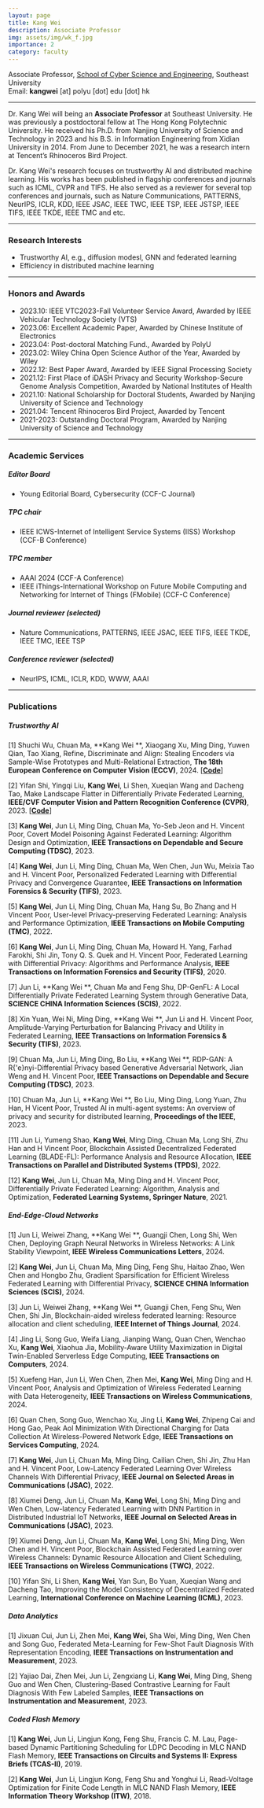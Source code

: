 ```yaml
---
layout: page
title: Kang Wei
description: Associate Professor
img: assets/img/wk_f.jpg
importance: 2
category: faculty
---
```


Associate Professor, [School of Cyber Science and Engineering](https://cyber.seu.edu.cn/), Southeast University<br>
Email: **kangwei** [at] polyu [dot] edu [dot] hk<br>

---

Dr. Kang Wei will being an **Associate Professor** at Southeast University. He was previously a postdoctoral fellow at The Hong Kong Polytechnic University. He received his Ph.D. from Nanjing University of Science and Technology in 2023 and his B.S. in Information Engineering from Xidian University in 2014. From June to December 2021, he was a research intern at Tencent’s Rhinoceros Bird Project.

Dr. Kang Wei's research focuses on trustworthy AI and distributed machine learning. 
His works has been published in flagship conferences and journals such as ICML, CVPR and TIFS. He also served as a reviewer for several top conferences and journals, such as Nature Communications, PATTERNS, NeurIPS, ICLR, KDD, IEEE JSAC, IEEE TWC, IEEE TSP, IEEE JSTSP, IEEE TIFS, IEEE TKDE, IEEE TMC and etc.

---

### Research Interests 

- Trustworthy AI, e.g., diffusion modesl, GNN and federated learning
- Efficiency in distributed machine learning

---

### Honors and Awards

- 2023.10: IEEE VTC2023-Fall Volunteer Service Award, Awarded by IEEE Vehicular Technology Society (VTS)
- 2023.06: Excellent Academic Paper, Awarded by Chinese Institute of Electronics 
- 2023.04: Post-doctoral Matching Fund., Awarded by PolyU
- 2023.02: Wiley China Open Science Author of the Year, Awarded by Wiley
- 2022.12: Best Paper Award, Awarded by IEEE Signal Processing Society
- 2021.12: First Place of iDASH Privacy and Security Workshop-Secure Genome Analysis Competition, Awarded by National Institutes of Health
- 2021.10: National Scholarship for Doctoral Students, Awarded by Nanjing University of Science and Technology
- 2021.04: Tencent Rhinoceros Bird Project, Awarded by Tencent
- 2021-2023: Outstanding Doctoral Program, Awarded by Nanjing University of Science and Technology

---

### Academic Services

##### Editor Board
- Young Editorial Board, Cybersecurity (CCF-C Journal)

##### TPC chair
- IEEE ICWS-Internet of Intelligent Service Systems (IISS) Workshop (CCF-B Conference)

##### TPC member
- AAAI 2024 (CCF-A Conference)
- IEEE iThings-International Workshop on Future Mobile Computing and Networking for Internet of Things (FMobile) (CCF-C Conference)

##### Journal reviewer (selected)
- Nature Communications, PATTERNS, IEEE JSAC, IEEE TIFS, IEEE TKDE, IEEE TMC, IEEE TSP

##### Conference reviewer (selected)
- NeurIPS, ICML, ICLR, KDD, WWW, AAAI

---

### Publications

##### **Trustworthy AI**

[1] Shuchi Wu, Chuan Ma, **Kang Wei **, Xiaogang Xu, Ming Ding, Yuwen Qian, Tao Xiang, Refine, Discriminate and Align: Stealing Encoders via Sample-Wise Prototypes and Multi-Relational Extraction, **The 18th European Conference on Computer Vision (ECCV)**, 2024. [[**Code**](https://github.com/ShuchiWu/RDA)]

[2] Yifan Shi, Yingqi Liu, **Kang Wei**, Li Shen, Xueqian Wang and Dacheng Tao, Make Landscape Flatter in Differentially Private Federated Learning, **IEEE/CVF Computer Vision and Pattern Recognition Conference (CVPR)**, 2023. [[**Code**](https://github.com/YMJS-Irfan/DP-FedSAM)]

[3] **Kang Wei**, Jun Li, Ming Ding, Chuan Ma, Yo-Seb Jeon and H. Vincent Poor, Covert Model Poisoning Against Federated Learning: Algorithm Design and Optimization, **IEEE Transactions on Dependable and Secure Computing (TDSC)**, 2023.

[4] **Kang Wei**, Jun Li, Ming Ding, Chuan Ma, Wen Chen, Jun Wu, Meixia Tao and H. Vincent Poor, Personalized Federated Learning with Differential Privacy and Convergence Guarantee, **IEEE Transactions on Information Forensics & Security (TIFS)**, 2023.

[5] **Kang Wei**, Jun Li, Ming Ding, Chuan Ma, Hang Su, Bo Zhang and H Vincent Poor, User-level Privacy-preserving Federated Learning: Analysis and Performance Optimization, **IEEE Transactions on Mobile Computing (TMC)**, 2022.

[6] **Kang Wei**, Jun Li, Ming Ding, Chuan Ma, Howard H. Yang, Farhad Farokhi, Shi Jin, Tony Q. S. Quek and H. Vincent Poor, Federated Learning with Differential Privacy: Algorithms and Performance Analysis, **IEEE Transactions on Information Forensics and Security (TIFS)**, 2020.

[7] Jun Li, **Kang Wei **, Chuan Ma and Feng Shu, DP-GenFL: A Local Differentially Private Federated Learning System through Generative Data, **SCIENCE CHINA Information Sciences (SCIS)**, 2022.

[8] Xin Yuan, Wei Ni, Ming Ding, **Kang Wei **, Jun Li and H. Vincent Poor, Amplitude-Varying Perturbation for Balancing Privacy and Utility in Federated Learning, **IEEE Transactions on Information Forensics & Security (TIFS)**, 2023.

[9] Chuan Ma, Jun Li, Ming Ding, Bo Liu, **Kang Wei **, RDP-GAN: A R{\'e}nyi-Differential Privacy based Generative Adversarial Network, Jian Weng and H. Vincent Poor, **IEEE Transactions on Dependable and Secure Computing (TDSC)**, 2023.

[10] Chuan Ma, Jun Li, **Kang Wei **, Bo Liu, Ming Ding, Long Yuan, Zhu Han, H Vicent Poor, Trusted AI in multi-agent systems: An overview of privacy and security for distributed learning, **Proceedings of the IEEE**, 2023.

[11] Jun Li, Yumeng Shao, **Kang Wei**, Ming Ding, Chuan Ma, Long Shi, Zhu Han and H Vincent Poor, Blockchain Assisted Decentralized Federated Learning (BLADE-FL): Performance Analysis and Resource Allocation, **IEEE Transactions on Parallel and Distributed Systems (TPDS)**, 2022.

[12] **Kang Wei**, Jun Li, Chuan Ma, Ming Ding and H. Vincent Poor, Differentially Private Federated Learning: Algorithm, Analysis and Optimization, **Federated Learning Systems, Springer Nature**, 2021.

##### **End-Edge-Cloud Networks**

[1] Jun Li, Weiwei Zhang, **Kang Wei **, Guangji Chen, Long Shi, Wen Chen, Deploying Graph Neural Networks in Wireless Networks: A Link Stability Viewpoint, **IEEE Wireless Communications Letters**, 2024.

[2] **Kang Wei**, Jun Li, Chuan Ma, Ming Ding, Feng Shu, Haitao Zhao, Wen Chen and Hongbo Zhu, Gradient Sparsification for Efficient Wireless Federated Learning with Differential Privacy, **SCIENCE CHINA Information Sciences (SCIS)**, 2024.

[3] Jun Li, Weiwei Zhang, **Kang Wei **, Guangji Chen, Feng Shu, Wen Chen, Shi Jin, Blockchain-aided wireless federated learning: Resource allocation and client scheduling, **IEEE Internet of Things Journal**, 2024.

[4] Jing Li, Song Guo, Weifa Liang, Jianping Wang, Quan Chen, Wenchao Xu, **Kang Wei**, Xiaohua Jia, Mobility-Aware Utility Maximization in Digital Twin-Enabled Serverless Edge Computing, **IEEE Transactions on Computers**, 2024.

[5] Xuefeng Han, Jun Li, Wen Chen, Zhen Mei, **Kang Wei**, Ming Ding and H. Vincent Poor, Analysis and Optimization of Wireless Federated Learning with Data Heterogeneity, **IEEE Transactions on Wireless Communications**, 2024.

[6] Quan Chen, Song Guo, Wenchao Xu, Jing Li, **Kang Wei**, Zhipeng Cai and Hong Gao, Peak AoI Minimization With Directional Charging for Data Collection At Wireless-Powered Network Edge, **IEEE Transactions on Services Computing**, 2024.

[7] **Kang Wei**, Jun Li, Chuan Ma, Ming Ding, Cailian Chen, Shi Jin, Zhu Han and H. Vincent Poor, Low-Latency Federated Learning Over Wireless Channels With Differential Privacy, **IEEE Journal on Selected Areas in Communications (JSAC)**, 2022.

[8] Xiumei Deng, Jun Li, Chuan Ma, **Kang Wei**, Long Shi, Ming Ding and Wen Chen, Low-latency Federated Learning with DNN Partition in Distributed Industrial IoT Networks, **IEEE Journal on Selected Areas in Communications (JSAC)**, 2023.

[9] Xiumei Deng, Jun Li, Chuan Ma, **Kang Wei**, Long Shi, Ming Ding, Wen Chen and H. Vincent Poor, Blockchain Assisted Federated Learning over Wireless Channels: Dynamic Resource Allocation and Client Scheduling, **IEEE Transactions on Wireless Communications (TWC)**, 2022.

[10] Yifan Shi, Li Shen, **Kang Wei**, Yan Sun, Bo Yuan, Xueqian Wang and Dacheng Tao, Improving the Model Consistency of Decentralized Federated Learning, **International Conference on Machine Learning (ICML)**, 2023.

##### **Data Analytics**

[1] Jixuan Cui, Jun Li, Zhen Mei, **Kang Wei**, Sha Wei, Ming Ding, Wen Chen and Song Guo, Federated Meta-Learning for Few-Shot Fault Diagnosis With Representation Encoding, **IEEE Transactions on Instrumentation and Measurement**, 2023.

[2] Yajiao Dai, Zhen Mei, Jun Li, Zengxiang Li, **Kang Wei**, Ming Ding, Sheng Guo and Wen Chen, Clustering-Based Contrastive Learning for Fault Diagnosis With Few Labeled Samples, **IEEE Transactions on Instrumentation and Measurement**, 2023.

##### **Coded Flash Memory**

[1] **Kang Wei**, Jun Li, Lingjun Kong, Feng Shu, Francis C. M. Lau, Page-based Dynamic Partitioning Scheduling for LDPC Decoding in MLC NAND Flash Memory, **IEEE Transactions on Circuits and Systems II: Express Briefs (TCAS-II)**, 2019.

[2] **Kang Wei**, Jun Li, Lingjun Kong, Feng Shu and Yonghui Li, Read-Voltage Optimization for Finite Code Length in MLC NAND Flash Memory, **IEEE Information Theory Workshop (ITW)**, 2018.